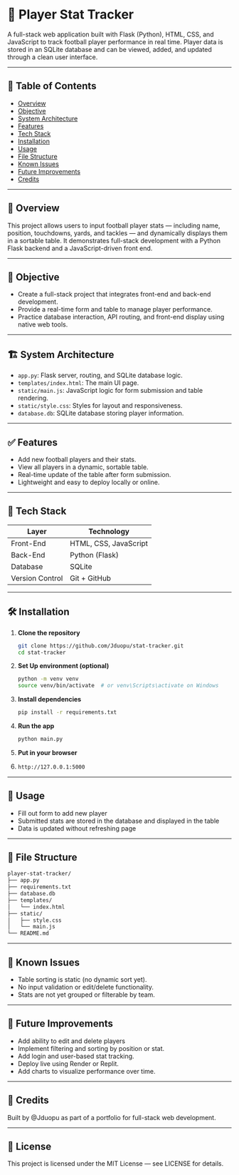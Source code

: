 # 🏈 Player Stat Tracker

A full-stack web application built with Flask (Python), HTML, CSS, and JavaScript to track football player performance in real time. Player data is stored in an SQLite database and can be viewed, added, and updated through a clean user interface.

---

## 📌 Table of Contents

- [Overview](#overview)
- [Objective](#objective)
- [System Architecture](#system-architecture)
- [Features](#features)
- [Tech Stack](#tech-stack)
- [Installation](#installation)
- [Usage](#usage)
- [File Structure](#file-structure)
- [Known Issues](#known-issues)
- [Future Improvements](#future-improvements)
- [Credits](#credits)

---

## 🧠 Overview

This project allows users to input football player stats — including name, position, touchdowns, yards, and tackles — and dynamically displays them in a sortable table. It demonstrates full-stack development with a Python Flask backend and a JavaScript-driven front end.

---

## 🎯 Objective

- Create a full-stack project that integrates front-end and back-end development.
- Provide a real-time form and table to manage player performance.
- Practice database interaction, API routing, and front-end display using native web tools.

---

## 🏗️ System Architecture

- `app.py`: Flask server, routing, and SQLite database logic.
- `templates/index.html`: The main UI page.
- `static/main.js`: JavaScript logic for form submission and table rendering.
- `static/style.css`: Styles for layout and responsiveness.
- `database.db`: SQLite database storing player information.

---

## ✅ Features

- Add new football players and their stats.
- View all players in a dynamic, sortable table.
- Real-time update of the table after form submission.
- Lightweight and easy to deploy locally or online.

---

## 🧰 Tech Stack

| Layer        | Technology         |
|--------------|--------------------|
| Front-End    | HTML, CSS, JavaScript |
| Back-End     | Python (Flask)     |
| Database     | SQLite             |
| Version Control | Git + GitHub    |

---

## 🛠 Installation

1. **Clone the repository**
   ```bash
   git clone https://github.com/Jduopu/stat-tracker.git
   cd stat-tracker
2. **Set Up environment (optional)**
   ```bash
   python -m venv venv
   source venv/bin/activate  # or venv\Scripts\activate on Windows
3. **Install dependencies**
   ```bash
   pip install -r requirements.txt
4. **Run the app**
   ```bash
   python main.py
5. **Put in your browser**
6. ```bash
   http://127.0.0.1:5000

---

## 🚀 Usage ##

- Fill out form to add new player
- Submitted stats are stored in the database and displayed in the table
- Data is updated without refreshing page

---

## 📁 File Structure ##
```bash
player-stat-tracker/
├── app.py
├── requirements.txt
├── database.db
├── templates/
│   └── index.html
├── static/
│   ├── style.css
│   └── main.js
└── README.md
```

---

## 🐛 Known Issues ##
- Table sorting is static (no dynamic sort yet).
- No input validation or edit/delete functionality.
- Stats are not yet grouped or filterable by team.

---

## 🚧 Future Improvements ##
- Add ability to edit and delete players
- Implement filtering and sorting by position or stat.
- Add login and user-based stat tracking.
- Deploy live using Render or Replit.
- Add charts to visualize performance over time.

---

## 🙌 Credits ##
Built by @Jduopu as part of a portfolio for full-stack web development.

---

## 📄 License ##
This project is licensed under the MIT License — see LICENSE for details.
